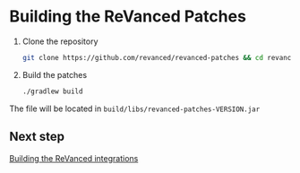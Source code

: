 # Building the ReVanced Patches

1. Clone the repository

   ```bash
   git clone https://github.com/revanced/revanced-patches && cd revanced-patches
   ```

2. Build the patches

   ```bash
   ./gradlew build
   ```

The file will be located in `build/libs/revanced-patches-VERSION.jar`

## Next step

[Building the ReVanced integrations](5_building_revanced_integrations.md)
